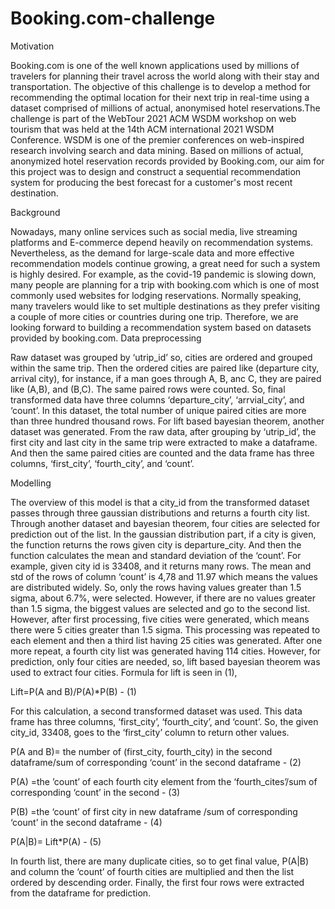 # Booking.com-challenge

Motivation

Booking.com is one of the well known applications used by millions of travelers for
planning their travel across the world along with their stay and transportation.
The objective of this challenge is to develop a method for recommending the optimal location for
their next trip in real-time using a dataset comprised of millions of actual, anonymised hotel
reservations.The challenge is part of the WebTour 2021 ACM WSDM workshop on web tourism
that was held at the 14th ACM international 2021 WSDM Conference. WSDM is one of the
premier conferences on web-inspired research involving search and data mining. Based on
millions of actual, anonymized hotel reservation records provided by Booking.com, our aim for
this project was to design and construct a sequential recommendation system for producing the
best forecast for a customer's most recent destination.

Background

Nowadays, many online services such as social media, live streaming platforms and
E-commerce depend heavily on recommendation systems. Nevertheless, as the demand for
large-scale data and more effective recommendation models continue growing, a great need for
such a system is highly desired. For example, as the covid-19 pandemic is slowing down, many
people are planning for a trip with booking.com which is one of most commonly used websites
for lodging reservations. Normally speaking, many travelers would like to set multiple
destinations as they prefer visiting a couple of more cities or countries during one trip.
Therefore, we are looking forward to building a recommendation system based on datasets
provided by booking.com.
Data preprocessing

Raw dataset was grouped by ‘utrip_id’ so, cities are ordered and grouped within the
same trip. Then the ordered cities are paired like (departure city, arrival city), for instance, if a
man goes through A, B, anc C, they are paired like (A,B), and (B,C). The same paired rows
were counted. So, final transformed data have three columns ‘departure_city’, ‘arrvial_city’, and
‘count’. In this dataset, the total number of unique paired cities are more than three hundred
thousand rows.
For lift based bayesian theorem, another dataset was generated. From the raw data,
after grouping by ‘utrip_id’, the first city and last city in the same trip were extracted to make a
dataframe. And then the same paired cities are counted and the data frame has three columns,
‘first_city’, ‘fourth_city’, and ‘count’.


Modelling

The overview of this model is that a city_id from the transformed dataset passes through
three gaussian distributions and returns a fourth city list. Through another dataset and bayesian
theorem, four cities are selected for prediction out of the list. In the gaussian distribution part, if
a city is given, the function returns the rows given city is departure_city. And then the function
calculates the mean and standard deviation of the ‘count’. For example, given city id is 33408,
and it returns many rows. The mean and std of the rows of column ‘count’ is 4,78 and 11.97
which means the values are distributed widely. So, only the rows having values greater than 1.5
sigma, about 6.7%, were selected. However, if there are no values greater than 1.5 sigma, the
biggest values are selected and go to the second list. However, after first processing, five cities
were generated, which means there were 5 cities greater than 1.5 sigma. This processing was
repeated to each element and then a third list having 25 cities was generated. After one more
repeat, a fourth city list was generated having 114 cities. However, for prediction, only four cities
are needed, so, lift based bayesian theorem was used to extract four cities.
Formula for lift is seen in (1),

Lift=P(A and B)/P(A)*P(B) - (1)

For this calculation, a second transformed dataset was used. This data frame has three
columns, ‘first_city’, ‘fourth_city’, and ‘count’. So, the given city_id, 33408, goes to the ‘first_city’
column to return other values.

P(A and B)= the number of (first_city, fourth_city) in the second dataframe/sum of corresponding
‘count’ in the second dataframe - (2)

P(A) =the ’count’ of each fourth city element from the ‘fourth_cites’/sum of corresponding ‘count’
in the second - (3)

P(B) =the ‘count’ of first city in new dataframe /sum of corresponding ‘count’ in the second
dataframe - (4)

P(A|B)= Lift*P(A) - (5)

In fourth list, there are many duplicate cities, so to get final value, P(A|B) and column the
‘count’ of fourth cities are multiplied and then the list ordered by descending order. Finally, the
first four rows were extracted from the dataframe for prediction.
